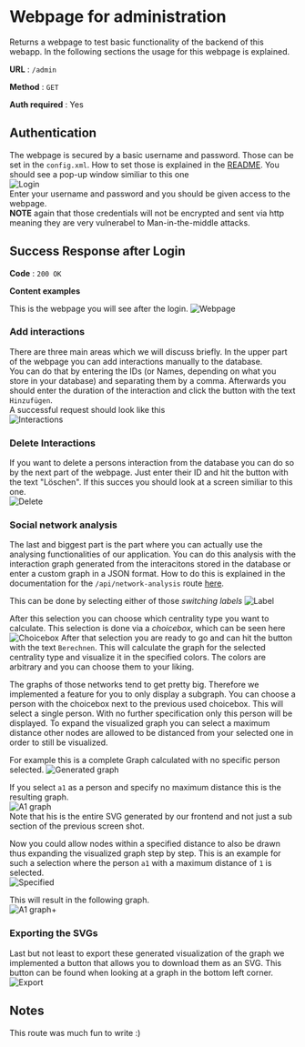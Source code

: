# Webpage for administration

Returns a webpage to test basic functionality of the backend of this webapp.
In the following sections the usage for this webpage is explained.

**URL** : `/admin`

**Method** : `GET`

**Auth required** : Yes

## Authentication
The webpage is secured by a basic username and password. Those can be set in the `config.xml`. How to set those is explained in the [README](../README.md).
You should see a pop-up window similiar to this one  
![Login](resources/login.png)  
Enter your username and password and you should be given access to the webpage.  
**NOTE** again that those credentials will not be encrypted and sent via http meaning they are very vulnerabel to Man-in-the-middle attacks.

## Success Response after Login 

**Code** : `200 OK`

**Content examples**

This is the webpage you will see after the login.
![Webpage](resources/webpage.png)

### Add interactions
There are three main areas which we will discuss briefly. In the upper part of the webpage you can add interactions manually to the database.   
You can do that by entering the IDs (or Names, depending on what you store in your database) and separating them by a comma. Afterwards you should enter the duration of the interaction and click the button with the text `Hinzufügen`.  
A successful request should look like this  
![Interactions](resources/interactions.png)

### Delete Interactions
If you want to delete a persons interaction from the database you can do so by the next part of the webpage. Just enter their ID and hit the button with the text "Löschen".
If this succes you should look at a screen similiar to this one.  
![Delete](resources/delete.png)

### Social network analysis
The last and biggest part is the part where you can actually use the analysing functionalities of our application.
You can do this analysis with the interaction graph generated from the interacitons stored in the database or enter a custom graph in a JSON format.
How to do this is explained in the documentation for the `/api/network-analysis` route [here](network-analysis.md).  

This can be done by selecting either of those *switching labels*
![Label](resources/labels.png)

After this selection you can choose which centrality type you want to calculate. This selection is done via a *choicebox*, which can be seen here
![Choicebox](resources/choicebox.png)
After that selection you are ready to go and can hit the button with the text `Berechnen`. This will calculate the graph for the selected centrality type and visualize it in the specified colors. The colors are arbitrary and you can choose them to your liking.  

The graphs of those networks tend to get pretty big. Therefore we implemented a feature for you to only display a subgraph. You can choose a person with the choicebox next to the previous used choicebox. This will select a single person. With no further specification only this person will be displayed. To expand the visualized graph you can select a maximum distance other nodes are allowed to be distanced from your selected one in order to still be visualized.

For example this is a complete Graph calculated with no specific person selected.
![Generated graph](resources/exampleGraph.svg)

If you select `a1` as a person and specify no maximum distance this is the resulting graph.  
![A1 graph](resources/a1.svg)  
Note that his is the entire SVG generated by our frontend and not just a sub section of the previous screen shot.

Now you could allow nodes within a specified distance to also be drawn thus expanding the visualized graph step by step.
This is an example for such a selection where the person `a1` with a maximum distance of `1` is selected.  
![Specified](resources/specified.png)

This will result in the following graph.  
![A1 graph+](resources/a1+.svg)

### Exporting the SVGs
Last but not least to export these generated visualization of the graph we implemented a button that allows you to download them as an SVG.
This button can be found when looking at a graph in the bottom left corner.  
![Export](resources/export.png)

## Notes

This route was much fun to write :)
